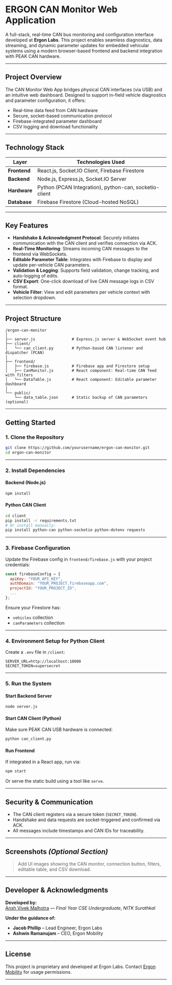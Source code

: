 # ERGON CAN Monitor Web Application

A full-stack, real-time CAN bus monitoring and configuration interface developed at **Ergon Labs**. This project enables seamless diagnostics, data streaming, and dynamic parameter updates for embedded vehicular systems using a modern browser-based frontend and backend integration with PEAK CAN hardware.

---

## Project Overview

The CAN Monitor Web App bridges physical CAN interfaces (via USB) and an intuitive web dashboard. Designed to support in-field vehicle diagnostics and parameter configuration, it offers:

- Real-time data feed from CAN hardware
- Secure, socket-based communication protocol
- Firebase-integrated parameter dashboard
- CSV logging and download functionality

---

## Technology Stack

| Layer        | Technologies Used                                       |
|-------------|----------------------------------------------------------|
| **Frontend** | React.js, Socket.IO Client, Firebase Firestore          |
| **Backend**  | Node.js, Express.js, Socket.IO Server                   |
| **Hardware** | Python (PCAN Integration), python-can, socketio-client |
| **Database** | Firebase Firestore (Cloud-hosted NoSQL)                |

---

## Key Features

- **Handshake & Acknowledgment Protocol**: Securely initiates communication with the CAN client and verifies connection via ACK.
- **Real-Time Monitoring**: Streams incoming CAN messages to the frontend via WebSockets.
- **Editable Parameter Table**: Integrates with Firebase to display and update per-vehicle CAN parameters.
- **Validation & Logging**: Supports field validation, change tracking, and auto-logging of edits.
- **CSV Export**: One-click download of live CAN message logs in CSV format.
- **Vehicle Filter**: View and edit parameters per vehicle context with selection dropdown.

---

## Project Structure

```plaintext
/ergon-can-monitor
│
├── server.js                # Express.js server & WebSocket event hub
├── client/
│   └── can_client.py        # Python-based CAN listener and dispatcher (PCAN)
│
├── frontend/
│   ├── firebase.js          # Firebase app and Firestore setup
│   ├── CanMonitor.js        # React component: Real-time CAN feed with filters
│   └── DataTable.js         # React component: Editable parameter dashboard
│
└── public/
    └── data_table.json      # Static backup of CAN parameters (optional)
```

---

## Getting Started

### 1. Clone the Repository

```bash
git clone https://github.com/yourusername/ergon-can-monitor.git
cd ergon-can-monitor
```

---

### 2. Install Dependencies

#### Backend (Node.js)

```bash
npm install
```

#### Python CAN Client

```bash
cd client
pip install -r requirements.txt
# Or install manually:
pip install python-can python-socketio python-dotenv requests
```

---

### 3. Firebase Configuration

Update the Firebase config in `frontend/firebase.js` with your project credentials:

```js
const firebaseConfig = {
  apiKey: "YOUR_API_KEY",
  authDomain: "YOUR_PROJECT.firebaseapp.com",
  projectId: "YOUR_PROJECT_ID",
  ...
};
```

Ensure your Firestore has:
- `vehicles` collection
- `canParameters` collection

---

### 4. Environment Setup for Python Client

Create a `.env` file in `/client`:

```dotenv
SERVER_URL=http://localhost:10000
SECRET_TOKEN=supersecret
```

---

### 5. Run the System

#### Start Backend Server

```bash
node server.js
```

#### Start CAN Client (Python)

Make sure PEAK CAN USB hardware is connected:

```bash
python can_client.py
```

#### Run Frontend

If integrated in a React app, run via:

```bash
npm start
```

Or serve the static build using a tool like `serve`.

---

## Security & Communication

- The CAN client registers via a secure token (`SECRET_TOKEN`).
- Handshake and data requests are socket-triggered and confirmed via ACK.
- All messages include timestamps and CAN IDs for traceability.

---

## Screenshots *(Optional Section)*

> Add UI images showing the CAN monitor, connection button, filters, editable table, and CSV download.

---

## Developer & Acknowledgments

**Developed by:**  
[Ansh Vivek Malhotra](https://github.com/anshvm) — *Final Year CSE Undergraduate, NITK Surathkal*

**Under the guidance of:**  
- **Jacob Phillip** – Lead Engineer, Ergon Labs  
- **Ashwin Ramanujam** – CEO, Ergon Mobility

---

## License

This project is proprietary and developed at Ergon Labs. Contact [Ergon Mobility](mailto:contact@ergonlabs.io) for usage permissions.

---
